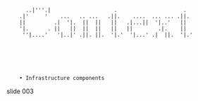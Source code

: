           ..|'''.|                    .                     .
        .|'     '    ...   .. ...   .||.    ....  ... ... .||.
        ||         .|  '|.  ||  ||   ||   .|...||  '|..'   ||
        '|.      . ||   ||  ||  ||   ||   ||        .|.    ||
         ''|....'   '|..|' .||. ||.  '|.'  '|...' .|  ||.  '|.'






        • Infrastructure components

















































































slide 003
